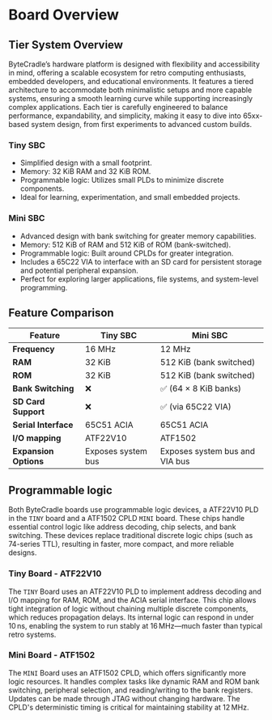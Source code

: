 # Board Overview

## Tier System Overview

ByteCradle’s hardware platform is designed with flexibility and accessibility in
mind, offering a scalable ecosystem for retro computing enthusiasts, embedded
developers, and educational environments. It features a tiered architecture to
accommodate both minimalistic setups and more capable systems, ensuring a smooth
learning curve while supporting increasingly complex applications. Each tier is
carefully engineered to balance performance, expandability, and simplicity,
making it easy to dive into 65xx-based system design, from first experiments to
advanced custom builds.

### Tiny SBC

- Simplified design with a small footprint.
- Memory: 32 KiB RAM and 32 KiB ROM.
- Programmable logic: Utilizes small PLDs to minimize discrete components.
- Ideal for learning, experimentation, and small embedded projects.

### Mini SBC

- Advanced design with bank switching for greater memory capabilities.
- Memory: 512 KiB of RAM and 512 KiB of ROM (bank-switched).
- Programmable logic: Built around CPLDs for greater integration.
- Includes a 65C22 VIA to interface with an SD card for persistent
  storage and potential peripheral expansion.
- Perfect for exploring larger applications, file systems, and
  system-level programming.

## Feature Comparison

| Feature                | Tiny SBC                         | Mini SBC                             |
|------------------------|----------------------------------|--------------------------------------|
| **Frequency**          | 16 MHz                           | 12 MHz                               |
| **RAM**                | 32 KiB                           | 512 KiB (bank switched)              |
| **ROM**                | 32 KiB                           | 512 KiB (bank switched)              |
| **Bank Switching**     | ❌                               | ✅ (64 × 8 KiB banks)                |
| **SD Card Support**    | ❌                               | ✅ (via 65C22 VIA)                   |
| **Serial Interface**   | 65C51 ACIA                       | 65C51 ACIA                           |
| **I/O mapping**        | ATF22V10                         | ATF1502                              |
| **Expansion Options**  | Exposes system bus               | Exposes system bus and VIA bus       |

## Programmable logic

Both ByteCradle boards use programmable logic devices, a ATF22V10 PLD in the
`TINY` board and a ATF1502 CPLD `MINI` board. These chips handle essential
control logic like address decoding, chip selects, and bank switching. These
devices replace traditional discrete logic chips (such as 74-series TTL),
resulting in faster, more compact, and more reliable designs.

### Tiny Board - ATF22V10

The `TINY` Board uses an ATF22V10 PLD to implement address decoding and I/O mapping
for RAM, ROM, and the ACIA serial interface. This chip allows tight integration
of logic without chaining multiple discrete components, which reduces
propagation delays. Its internal logic can respond in under 10 ns, enabling the
system to run stably at 16 MHz—much faster than typical retro systems.

### Mini Board - ATF1502

The `MINI` Board uses an ATF1502 CPLD, which offers significantly more logic
resources. It handles complex tasks like dynamic RAM and ROM bank switching,
peripheral selection, and reading/writing to the bank registers. Updates can be
made through JTAG without changing hardware. The CPLD's deterministic timing is
critical for maintaining stability at 12 MHz.
